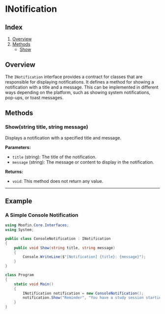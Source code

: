 # INotification 

## Index

1. [Overview](#overview)
2. [Methods](#methods)
   - [Show](#show-string-title-string-message)

## Overview

The `INotification` interface provides a contract for classes that are responsible for displaying notifications. It defines a method for showing a notification with a title and a message. This can be implemented in different ways depending on the platform, such as showing system notifications, pop-ups, or toast messages.

## Methods

### Show(string title, string message)

Displays a notification with a specified title and message.

**Parameters:**

- `title` (string): The title of the notification.
- `message` (string): The message or content to display in the notification.

**Returns:**

- `void`: This method does not return any value.

---

## Example

### A Simple Console Notification

```csharp
using Moofin.Core.Interfaces;
using System;

public class ConsoleNotification : INotification
{
    public void Show(string title, string message)
    {
        Console.WriteLine($"[Notification] {title}: {message}");
    }
}

class Program
{
    static void Main()
    {
        INotification notification = new ConsoleNotification();
        notification.Show("Reminder", "You have a study session starting soon!");
    }
}
